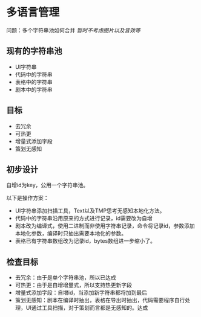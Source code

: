 # 多语言管理

问题：多个字符串池如何合并
*暂时不考虑图片以及音效等*

## 现有的字符串池

* UI字符串
* 代码中的字符串
* 表格中的字符串
* 剧本中的字符串

## 目标

* 去冗余
* 可热更
* 增量式添加字段
* 策划无感知

## 初步设计

自增id为key，公用一个字符串池。

以下是操作方案：

* UI字符串添加扫描工具，Text以及TMP思考无感知本地化方法。
* 代码中的字符串沿用原来的方式进行记录，id需要改为自增
* 剧本改为编译式，使用二进制而非使用字符串记录，命令将记录id，参数添加本地化参数，编译时只抽出需要本地化的参数。
* 表格已有字符串数组改为记录id，bytes数组进一步缩小了。

## 检查目标

* 去冗余：由于是单个字符串池，所以已达成
* 可热更：由于是自增增量式，所以支持热更新字段
* 增量式添加字段：自增id，当添加新字符串都将加到最后
* 策划无感知：剧本在编译时抽出，表格在导出时抽出，代码需要程序自行处理，UI通过工具扫描，对于策划而言都是无感知的。达成